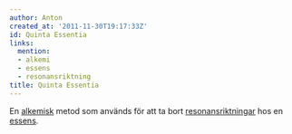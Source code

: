 ```yaml
---
author: Anton
created_at: '2011-11-30T19:17:33Z'
id: Quinta Essentia
links:
  mention:
  - alkemi
  - essens
  - resonansriktning
title: Quinta Essentia
---
```


En [alkemisk] metod som används för att ta bort [resonansriktningar] hos en [essens].

  [alkemisk]: alkemi
  [resonansriktningar]: resonansriktning
  [essens]: essens
